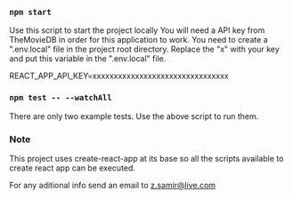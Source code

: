### `npm start`

Use this script to start the project locally
You will need a API key from TheMovieDB in order for this application to work.
You need to create a ".env.local" file in the project root directory.
Replace the "x" with your key and put this variable in the ".env.local" file.

REACT_APP_API_KEY=xxxxxxxxxxxxxxxxxxxxxxxxxxxxxxxx

### `npm test -- --watchAll`

There are only two example tests.
Use the above script to run them.

### Note

This project uses create-react-app at its base so all the scripts
available to create react app can be executed.

For any aditional info send an email to z.samir@live.com
